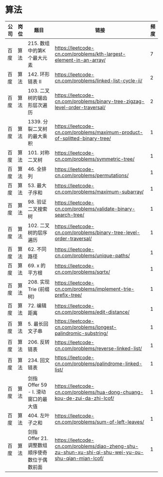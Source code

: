 # 算法

| 公司 | 岗位 | 题目                           | 链接                                                                                                  | 频度 |
|----|----|------------------------------|-----------------------------------------------------------------------------------------------------|----|
| 百度 | 算法 | 215. 数组中的第K个最大元素             | https://leetcode-cn.com/problems/kth-largest-element-in-an-array/                                   | 7  |
| 百度 | 算法 | 142. 环形链表 II                 | https://leetcode-cn.com/problems/linked-list-cycle-ii/                                              | 2  |
| 百度 | 算法 | 103. 二叉树的锯齿形层次遍历             | https://leetcode-cn.com/problems/binary-tree-zigzag-level-order-traversal/                          | 2  |
| 百度 | 算法 | 1339. 分裂二叉树的最大乘积             | https://leetcode-cn.com/problems/maximum-product-of-splitted-binary-tree/                           | 1  |
| 百度 | 算法 | 101. 对称二叉树                   | https://leetcode-cn.com/problems/symmetric-tree/                                                    | 1  |
| 百度 | 算法 | 46. 全排列                      | https://leetcode-cn.com/problems/permutations/                                                      | 1  |
| 百度 | 算法 | 53. 最大子序和                    | https://leetcode-cn.com/problems/maximum-subarray/                                                  | 1  |
| 百度 | 算法 | 98. 验证二叉搜索树                  | https://leetcode-cn.com/problems/validate-binary-search-tree/                                       | 1  |
| 百度 | 算法 | 102. 二叉树的层序遍历                | https://leetcode-cn.com/problems/binary-tree-level-order-traversal/                                 | 1  |
| 百度 | 算法 | 62. 不同路径                     | https://leetcode-cn.com/problems/unique-paths/                                                      | 1  |
| 百度 | 算法 | 69. x 的平方根                   | https://leetcode-cn.com/problems/sqrtx/                                                             | 1  |
| 百度 | 算法 | 208. 实现 Trie (前缀树)           | https://leetcode-cn.com/problems/implement-trie-prefix-tree/                                        | 1  |
| 百度 | 算法 | 72. 编辑距离                     | https://leetcode-cn.com/problems/edit-distance/                                                     | 1  |
| 百度 | 算法 | 5. 最长回文子串                    | https://leetcode-cn.com/problems/longest-palindromic-substring/                                     | 1  |
| 百度 | 算法 | 206. 反转链表                    | https://leetcode-cn.com/problems/reverse-linked-list/                                               | 1  |
| 百度 | 算法 | 234. 回文链表                    | https://leetcode-cn.com/problems/palindrome-linked-list/                                            | 1  |
| 百度 | 算法 | 剑指 Offer 59 - I. 滑动窗口的最大值    | https://leetcode-cn.com/problems/hua-dong-chuang-kou-de-zui-da-zhi-lcof/                            | 1  |
| 百度 | 算法 | 404. 左叶子之和                   | https://leetcode-cn.com/problems/sum-of-left-leaves/                                                | 1  |
| 百度 | 算法 | 剑指 Offer 21. 调整数组顺序使奇数位于偶数前面 | https://leetcode-cn.com/problems/diao-zheng-shu-zu-shun-xu-shi-qi-shu-wei-yu-ou-shu-qian-mian-lcof/ | 1  |

